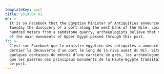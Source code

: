 ```yaml
---
templateKey: post
title: 2019.04.01
en: >-
  It is on Facebook that the Egyptian Minister of Antiquities announced last
  Tuesday the discovery of a port along the west bank of the Nile. Located a few
  hundred meters from a sandstone quarry, archaeologists believe that the stones
  of the main monuments of Upper Egypt passed through this port.
fr: >-
  C’est sur Facebook que le ministre égyptien des antiquités a annoncé mardi
  dernier la découverte d’un port le long de la rive ouest du Nil. Situé à
  quelques centaines de mètres d’une carrière de grès, les archéologues pensent
  que les pierres des principaux monuments de la Haute-Egypte transitaient par
  ce port.
---
```


